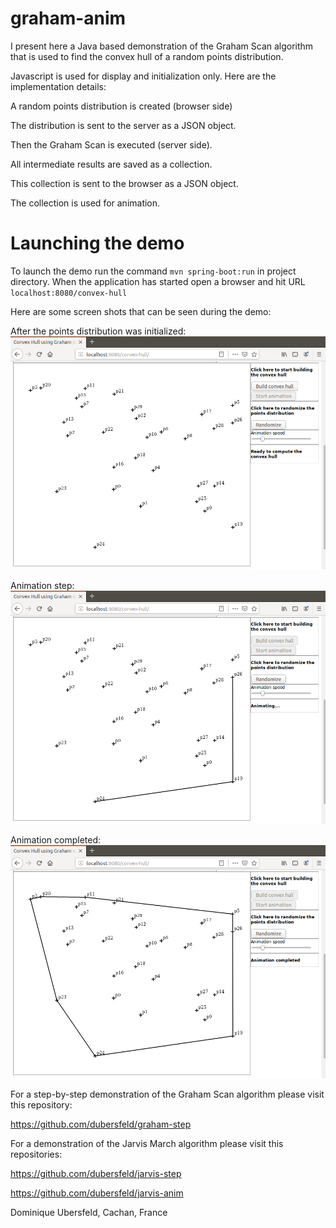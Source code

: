 # graham-anim
I present here a Java based demonstration of the Graham Scan algorithm that is used to find the convex hull of a random points distribution.

Javascript is used for display and initialization only. Here are the implementation details:

A random points distribution is created (browser side)

The distribution is sent to the server as a JSON object.

Then the Graham Scan is executed (server side).

All intermediate results are saved as a collection.

This collection is sent to the browser as a JSON object.

The collection is used for animation.

# Launching the demo
To launch the demo run the command `mvn spring-boot:run` in project directory. When the application has started open a browser and hit URL `localhost:8080/convex-hull`

Here are some screen shots that can be seen during the demo:

After the points distribution was initialized:
![alt text](images/initPoints.png "Points distribution initialized")

Animation step:
![alt text](images/animStep.png "Convex hull step")

Animation completed:
![alt text](images/animCompleted.png "Convex hull completed")

For a step-by-step demonstration of the Graham Scan algorithm please visit this repository:

https://github.com/dubersfeld/graham-step

For a demonstration of the Jarvis March algorithm please visit this repositories:

https://github.com/dubersfeld/jarvis-step

https://github.com/dubersfeld/jarvis-anim




Dominique Ubersfeld, Cachan, France
